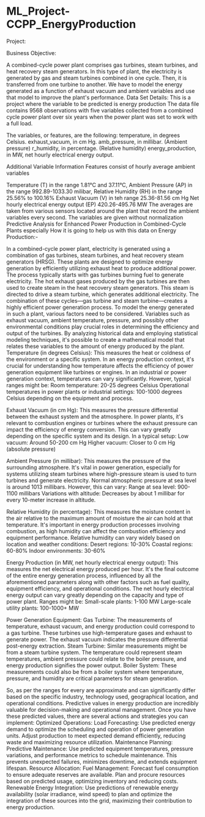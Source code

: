 # ML_Project-CCPP_EnergyProduction
Project:

Business Objective:

A combined-cycle power plant comprises gas turbines, steam turbines, and heat recovery steam generators. In this type of plant, the electricity is generated by gas and steam turbines combined in one cycle. Then, it is transferred from one turbine to another. We have to model the energy generated as a function of exhaust vacuum and ambient variables and use that model to improve the plant's performance. Data Set Details: This is a project where the variable to be predicted is energy production The data file contains 9568 observations with five variables collected from a combined cycle power plant over six years when the power plant was set to work with a full load.

The variables, or features, are the following: temperature, in degrees Celsius. exhaust_vacuum, in cm Hg. amb_pressure, in millibar. (Ambient pressure) r_humidity, in percentage. (Relative humidity) energy_production, in MW, net hourly electrical energy output.

Additional Variable Information Features consist of hourly average ambient variables

Temperature (T) in the range 1.81°C and 37.11°C,
Ambient Pressure (AP) in the range 992.89-1033.30 milibar,
Relative Humidity (RH) in the range 25.56% to 100.16%
Exhaust Vacuum (V) in teh range 25.36-81.56 cm Hg
Net hourly electrical energy output (EP) 420.26-495.76 MW
The averages are taken from various sensors located around the plant that record the ambient variables every second. The variables are given without normalization
Predictive Analysis for Enhanced Power Production in Combined-Cycle Plants especially How it is going to help us with this data on Energy Production:-

In a combined-cycle power plant, electricity is generated using a combination of gas turbines, steam turbines, and heat recovery steam generators (HRSG). These plants are designed to optimize energy generation by efficiently utilizing exhaust heat to produce additional power.
The process typically starts with gas turbines burning fuel to generate electricity. The hot exhaust gases produced by the gas turbines are then used to create steam in the heat recovery steam generators. This steam is directed to drive a steam turbine, which generates additional electricity. The combination of these cycles—gas turbine and steam turbine—creates a highly efficient power generation process. To model the energy generated in such a plant, various factors need to be considered. Variables such as exhaust vacuum, ambient temperature, pressure, and possibly other environmental conditions play crucial roles in determining the efficiency and output of the turbines. By analyzing historical data and employing statistical modeling techniques, it's possible to create a mathematical model that relates these variables to the amount of energy produced by the plant. Temperature (in degrees Celsius): This measures the heat or coldness of the environment or a specific system. In an energy production context, it's crucial for understanding how temperature affects the efficiency of power generation equipment like turbines or engines. In an industrial or power generation context, temperatures can vary significantly. However, typical ranges might be: Room temperature: 20-25 degrees Celsius Operational temperatures in power plants or industrial settings: 100-1000 degrees Celsius depending on the equipment and process.

Exhaust Vacuum (in cm Hg): This measures the pressure differential between the exhaust system and the atmosphere. In power plants, it's relevant to combustion engines or turbines where the exhaust pressure can impact the efficiency of energy conversion. This can vary greatly depending on the specific system and its design. In a typical setup: Low vacuum: Around 50-200 cm Hg Higher vacuum: Closer to 0 cm Hg (absolute pressure)

Ambient Pressure (in millibar): This measures the pressure of the surrounding atmosphere. It's vital in power generation, especially for systems utilizing steam turbines where high-pressure steam is used to turn turbines and generate electricity. Normal atmospheric pressure at sea level is around 1013 millibars. However, this can vary: Range at sea level: 900-1100 millibars Variations with altitude: Decreases by about 1 millibar for every 10-meter increase in altitude.

Relative Humidity (in percentage): This measures the moisture content in the air relative to the maximum amount of moisture the air can hold at that temperature. It's important in energy production processes involving combustion, as high humidity can affect the combustion efficiency and equipment performance. Relative humidity can vary widely based on location and weather conditions: Desert regions: 10-30% Coastal regions: 60-80% Indoor environments: 30-60%

Energy Production (in MW, net hourly electrical energy output): This measures the net electrical energy produced per hour. It's the final outcome of the entire energy generation process, influenced by all the aforementioned parameters along with other factors such as fuel quality, equipment efficiency, and operational conditions. The net hourly electrical energy output can vary greatly depending on the capacity and type of power plant. Ranges might be: Small-scale plants: 1-100 MW Large-scale utility plants: 100-1000+ MW

Power Generation Equipment: Gas Turbine: The measurements of temperature, exhaust vacuum, and energy production could correspond to a gas turbine. These turbines use high-temperature gases and exhaust to generate power. The exhaust vacuum indicates the pressure differential post-energy extraction. Steam Turbine: Similar measurements might be from a steam turbine system. The temperature could represent steam temperatures, ambient pressure could relate to the boiler pressure, and energy production signifies the power output. Boiler System: These measurements could also be from a boiler system where temperature, pressure, and humidity are critical parameters for steam generation.

So, as per the ranges for every are approximate and can significantly differ based on the specific industry, technology used, geographical location, and operational conditions. Predictive values in energy production are incredibly valuable for decision-making and operational management. Once you have these predicted values, there are several actions and strategies you can implement: Optimized Operations: Load Forecasting: Use predicted energy demand to optimize the scheduling and operation of power generation units. Adjust production to meet expected demand efficiently, reducing waste and maximizing resource utilization. Maintenance Planning: Predictive Maintenance: Use predicted equipment temperatures, pressure variations, and performance metrics to schedule maintenance. This prevents unexpected failures, minimizes downtime, and extends equipment lifespan. Resource Allocation: Fuel Management: Forecast fuel consumption to ensure adequate reserves are available. Plan and procure resources based on predicted usage, optimizing inventory and reducing costs. Renewable Energy Integration: Use predictions of renewable energy availability (solar irradiance, wind speed) to plan and optimize the integration of these sources into the grid, maximizing their contribution to energy production.

